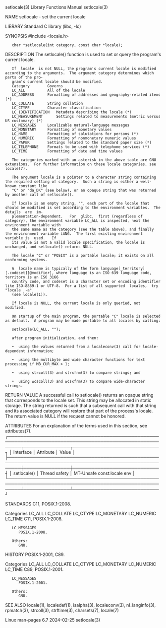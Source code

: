 setlocale(3)							   Library Functions Manual							  setlocale(3)

NAME
       setlocale - set the current locale

LIBRARY
       Standard C library (libc, -lc)

SYNOPSIS
       #include <locale.h>

       char *setlocale(int category, const char *locale);

DESCRIPTION
       The setlocale() function is used to set or query the program's current locale.

       If  locale  is not NULL, the program's current locale is modified according to the arguments.  The argument category determines which parts of the pro‐
       gram's current locale should be modified.
       Category		   Governs
       LC_ALL		   All of the locale
       LC_ADDRESS	   Formatting of addresses and geography-related items (*)
       LC_COLLATE	   String collation
       LC_CTYPE		   Character classification
       LC_IDENTIFICATION   Metadata describing the locale (*)
       LC_MEASUREMENT	   Settings related to measurements (metric versus US customary) (*)
       LC_MESSAGES	   Localizable natural-language messages
       LC_MONETARY	   Formatting of monetary values
       LC_NAME		   Formatting of salutations for persons (*)
       LC_NUMERIC	   Formatting of nonmonetary numeric values
       LC_PAPER		   Settings related to the standard paper size (*)
       LC_TELEPHONE	   Formats to be used with telephone services (*)
       LC_TIME		   Formatting of date and time values

       The categories marked with an asterisk in the above table are GNU extensions.  For further information on these locale categories, see locale(7).

       The argument locale is a pointer to a character string containing the required setting of category.  Such a string is either a well-known constant like
       "C" or "da_DK" (see below), or an opaque string that was returned by another call of setlocale().

       If locale is an empty string, "", each part of the locale that should be modified is set according to the environment variables.	 The details  are  im‐
       plementation-dependent.	 For  glibc,  first (regardless of category), the environment variable LC_ALL is inspected, next the environment variable with
       the same name as the category (see the table above), and finally the environment variable LANG.	The first existing environment variable is  used.   If
       its value is not a valid locale specification, the locale is unchanged, and setlocale() returns NULL.

       The locale "C" or "POSIX" is a portable locale; it exists on all conforming systems.

       A  locale name is typically of the form language[_territory][.codeset][@modifier], where language is an ISO 639 language code, territory is an ISO 3166
       country code, and codeset is a character set or encoding identifier like ISO-8859-1 or UTF-8.  For a list of all supported  locales,  try  "locale  -a"
       (see locale(1)).

       If locale is NULL, the current locale is only queried, not modified.

       On startup of the main program, the portable "C" locale is selected as default.	A program may be made portable to all locales by calling:

	   setlocale(LC_ALL, "");

       after program initialization, and then:

       •  using the values returned from a localeconv(3) call for locale-dependent information;

       •  using the multibyte and wide character functions for text processing if MB_CUR_MAX > 1;

       •  using strcoll(3) and strxfrm(3) to compare strings; and

       •  using wcscoll(3) and wcsxfrm(3) to compare wide-character strings.

RETURN VALUE
       A  successful  call  to	setlocale() returns an opaque string that corresponds to the locale set.  This string may be allocated in static storage.  The
       string returned is such that a subsequent call with that string and its associated category will restore that part of the process's locale.  The return
       value is NULL if the request cannot be honored.

ATTRIBUTES
       For an explanation of the terms used in this section, see attributes(7).
       ┌────────────────────────────────────────────────────────────────────────────────────────────────────────┬───────────────┬────────────────────────────┐
       │ Interface												│ Attribute	│ Value			     │
       ├────────────────────────────────────────────────────────────────────────────────────────────────────────┼───────────────┼────────────────────────────┤
       │ setlocale()												│ Thread safety │ MT-Unsafe const:locale env │
       └────────────────────────────────────────────────────────────────────────────────────────────────────────┴───────────────┴────────────────────────────┘

STANDARDS
       C11, POSIX.1-2008.

   Categories
       LC_ALL
       LC_COLLATE
       LC_CTYPE
       LC_MONETARY
       LC_NUMERIC
       LC_TIME
	      C11, POSIX.1-2008.

       LC_MESSAGES
	      POSIX.1-2008.

       Others:
	      GNU.

HISTORY
       POSIX.1-2001, C89.

   Categories
       LC_ALL
       LC_COLLATE
       LC_CTYPE
       LC_MONETARY
       LC_NUMERIC
       LC_TIME
	      C89, POSIX.1-2001.

       LC_MESSAGES
	      POSIX.1-2001.

       Others:
	      GNU.

SEE ALSO
       locale(1), localedef(1), isalpha(3), localeconv(3), nl_langinfo(3), rpmatch(3), strcoll(3), strftime(3), charsets(7), locale(7)

Linux man-pages 6.7							  2024-02-25								  setlocale(3)

